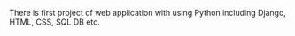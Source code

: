 There is first project of web application 
with using Python including 
Django, HTML, CSS, SQL DB etc.
